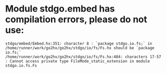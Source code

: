 # Module stdgo.embed has compilation errors, please do not use:
```
stdgo/embed/Embed.hx:351: character 8 : `package stdgo.io.fs;` in /home/runner/work/go2hx/go2hx/stdgo/io/fs/Fs.hx should be `package io.fs;`
/home/runner/work/go2hx/go2hx/stdgo/io/fs/Fs.hx:484: characters 17-57 : Cannot access private type FileMode_static_extension in module stdgo.io.fs.Fs

```

